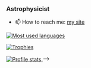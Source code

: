 ### Astrophysicist

<!--

<!-- - 🔭 I’m currently working on r-process elements, multizone GCE modeling and the stellar IMF -->
- 📫 How to reach me: [my site](https://www.edagjergo.com/)


<a href="https://github.com/egjergo?tab=repositories">
  <img align="center" alt="Most used languages" src="https://github-readme-stats.vercel.app/api/top-langs/?username=egjergo&langs_count=8&layout=compact&theme=vue-dark" />
</a>

<!--<a href="https://github.com/egjergo">
  <img align="center" alt="Trophies" src="https://github-profile-trophy.vercel.app?username=egjergo" />
</a>-->

[![Trophies](https://github-profile-trophy.vercel.app?username=egjergo)](https://github.com/egjergo)

<a href="https://github.com/egjergo">
  <img align="center" alt="Profile stats" src="https://github-readme-stats.vercel.app/api?username=egjergo&show_icons=true&include_all_commits=true&count_private=true&hide=stars&custom_title=GitHub+Stats&theme=vue-dark" />
</a>
-->
